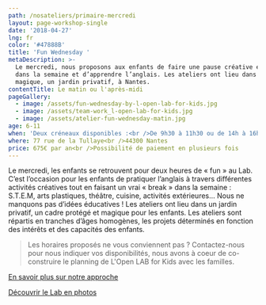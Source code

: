 ```yaml
---
path: /nosateliers/primaire-mercredi
layout: page-workshop-single
date: '2018-04-27'
lng: fr
color: '#47888B'
title: 'Fun Wednesday '
metaDescription: >-
  Le mercredi, nous proposons aux enfants de faire une pause créative et ludique
  dans la semaine et d’apprendre l’anglais. Les ateliers ont lieu dans un cadre
  magique, un jardin privatif, à Nantes. 
contentTitle: Le matin ou l'après-midi
pageGallery:
  - image: /assets/fun-wednesday-by-l-open-lab-for-kids.jpg
  - image: /assets/team-work_l-open-lab-for-kids.jpg
  - image: /assets/atelier-fun-wednesday-matin.jpg
age: 6-11
when: 'Deux créneaux disponibles :<br />De 9h30 à 11h30 ou de 14h à 16h'
where: 77 rue de la Tullaye<br />44300 Nantes
price: 675€ par an<br />Possibilité de paiement en plusieurs fois
---
```

Le mercredi, les enfants se retrouvent pour deux heures de « fun » au Lab. C’est l’occasion pour les enfants de pratiquer l’anglais à travers différentes activités créatives tout en faisant un vrai « break » dans la semaine : S.T.E.M, arts plastiques, théâtre, cuisine, activités extérieures... Nous ne manquons pas d’idées éducatives ! Les ateliers ont lieu dans un jardin privatif, un cadre protégé et magique pour les enfants. Les ateliers sont répartis en tranches d’âges homogènes, les projets déterminés en fonction des intérêts et des capacités des enfants.

> Les horaires proposés ne vous conviennent pas ? Contactez-nous pour nous indiquer vos disponibilités, nous avons à coeur de co-construire le planning de L'Open LAB for Kids avec les familles. 

[En savoir plus sur notre approche](/pedagogie)  

[Découvrir le Lab en photos](/nosateliers/#lab)
